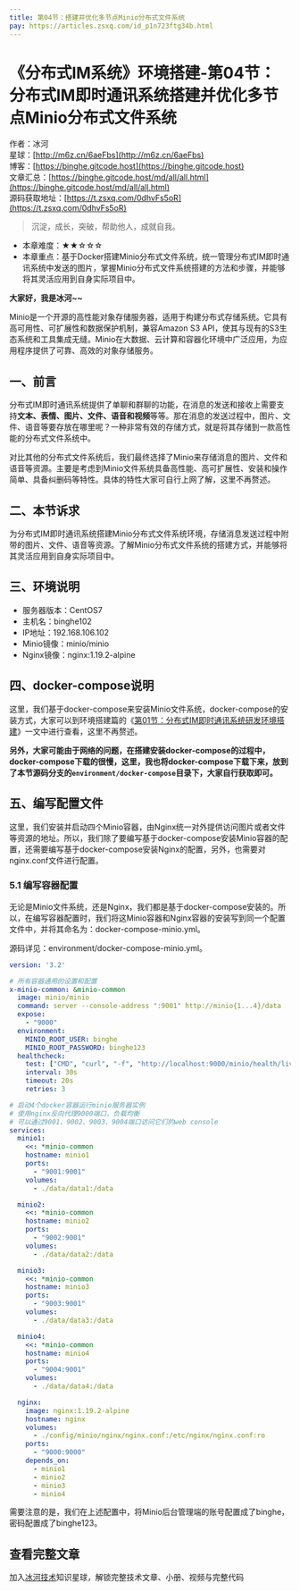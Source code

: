 ```yaml
---
title: 第04节：搭建并优化多节点Minio分布式文件系统
pay: https://articles.zsxq.com/id_p1n723ftg34b.html
---
```


# 《分布式IM系统》环境搭建-第04节：分布式IM即时通讯系统搭建并优化多节点Minio分布式文件系统

作者：冰河
<br/>星球：[http://m6z.cn/6aeFbs](http://m6z.cn/6aeFbs)
<br/>博客：[https://binghe.gitcode.host](https://binghe.gitcode.host)
<br/>文章汇总：[https://binghe.gitcode.host/md/all/all.html](https://binghe.gitcode.host/md/all/all.html)
<br/>源码获取地址：[https://t.zsxq.com/0dhvFs5oR](https://t.zsxq.com/0dhvFs5oR)

> 沉淀，成长，突破，帮助他人，成就自我。

* 本章难度：★★☆☆☆
* 本章重点：基于Docker搭建Minio分布式文件系统，统一管理分布式IM即时通讯系统中发送的图片，掌握Minio分布式文件系统搭建的方法和步骤，并能够将其灵活应用到自身实际项目中。

**大家好，我是冰河~~**

Minio是一个开源的高性能对象存储服务器，适用于构建分布式存储系统。它具有高可用性、可扩展性和数据保护机制，兼容Amazon S3  API，使其与现有的S3生态系统和工具集成无缝。Minio在大数据、云计算和容器化环境中广泛应用，为应用程序提供了可靠、高效的对象存储服务。

## 一、前言

分布式IM即时通讯系统提供了单聊和群聊的功能，在消息的发送和接收上需要支持**文本、表情、图片、文件、语音和视频**等等。那在消息的发送过程中，图片、文件、语音等要存放在哪里呢？一种非常有效的存储方式，就是将其存储到一款高性能的分布式文件系统中。

对比其他的分布式文件系统后，我们最终选择了Minio来存储消息的图片、文件和语音等资源。主要是考虑到Minio文件系统具备高性能、高可扩展性、安装和操作简单、具备纠删码等特性。具体的特性大家可自行上网了解，这里不再赘述。

## 二、本节诉求

为分布式IM即时通讯系统搭建Minio分布式文件系统环境，存储消息发送过程中附带的图片、文件、语音等资源。了解Minio分布式文件系统的搭建方式，并能够将其灵活应用到自身实际项目中。

## 三、环境说明

- 服务器版本：CentOS7
- 主机名：binghe102
- IP地址：192.168.106.102
- Minio镜像：minio/minio
- Nginx镜像：nginx:1.19.2-alpine

## 四、docker-compose说明

这里，我们基于docker-compose来安装Minio文件系统，docker-compose的安装方式，大家可以到环境搭建篇的《[第01节：分布式IM即时通讯系统研发环境搭建](https://articles.zsxq.com/id_6xu1kbor9t4e.html)》一文中进行查看，这里不再赘述。

**另外，大家可能由于网络的问题，在搭建安装docker-compose的过程中，docker-compose下载的很慢，这里，我也将docker-compose下载下来，放到了本节源码分支的`environment/docker-compose`目录下，大家自行获取即可。**

## 五、编写配置文件

这里，我们安装并启动四个Minio容器，由Nginx统一对外提供访问图片或者文件等资源的地址。所以，我们除了要编写基于docker-compose安装Minio容器的配置，还需要编写基于docker-compose安装Nginx的配置，另外，也需要对nginx.conf文件进行配置。

### 5.1 编写容器配置

无论是Minio文件系统，还是Nginx，我们都是基于docker-compose安装的。所以，在编写容器配置时，我们将这Minio容器和Nginx容器的安装写到同一个配置文件中，并将其命名为：docker-compose-minio.yml。

源码详见：environment/docker-compose-minio.yml。

```yaml
version: '3.2'

# 所有容器通用的设置和配置
x-minio-common: &minio-common
  image: minio/minio
  command: server --console-address ":9001" http://minio{1...4}/data
  expose:
    - "9000"
  environment:
    MINIO_ROOT_USER: binghe
    MINIO_ROOT_PASSWORD: binghe123
  healthcheck:
    test: ["CMD", "curl", "-f", "http://localhost:9000/minio/health/live"]
    interval: 30s
    timeout: 20s
    retries: 3

# 启动4个docker容器运行minio服务器实例
# 使用nginx反向代理9000端口，负载均衡
# 可以通过9001、9002、9003、9004端口访问它们的web console
services:
  minio1:
    <<: *minio-common
    hostname: minio1
    ports:
      - "9001:9001"
    volumes:
      - ./data/data1:/data

  minio2:
    <<: *minio-common
    hostname: minio2
    ports:
      - "9002:9001"
    volumes:
      - ./data/data2:/data

  minio3:
    <<: *minio-common
    hostname: minio3
    ports:
      - "9003:9001"
    volumes:
      - ./data/data3:/data

  minio4:
    <<: *minio-common
    hostname: minio4
    ports:
      - "9004:9001"
    volumes:
      - ./data/data4:/data

  nginx:
    image: nginx:1.19.2-alpine
    hostname: nginx
    volumes:
      - ./config/minio/nginx/nginx.conf:/etc/nginx/nginx.conf:ro
    ports:
      - "9000:9000"
    depends_on:
      - minio1
      - minio2
      - minio3
      - minio4
```

需要注意的是，我们在上述配置中，将Minio后台管理端的账号配置成了binghe，密码配置成了binghe123。

## 查看完整文章

加入[冰河技术](https://public.zsxq.com/groups/48848484411888.html)知识星球，解锁完整技术文章、小册、视频与完整代码